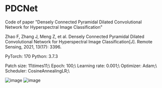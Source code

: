# PDCNet
Code of paper "Densely Connected Pyramidal Dilated Convolutional Network for Hyperspectral Image Classification"

Zhao F, Zhang J, Meng Z, et al. Densely Connected Pyramidal Dilated Convolutional Network for Hyperspectral Image Classification[J]. Remote Sensing, 2021, 13(17): 3396.

PyTorch: 170
Python: 3.7.3

Patch size: 11\times11;\\
Epoch: 100;\\
Learning rate: 0.001;\\
Optimizer: Adam;\\
Scheduler: CosineAnnealingLR;\\

![image](https://user-images.githubusercontent.com/103825398/163671818-2d7a4543-48c2-4609-9518-f70e4a24f7a3.png)
![image](https://user-images.githubusercontent.com/103825398/163671824-082e51f8-bcf0-470b-a9a3-6bcd85ebf24f.png)
